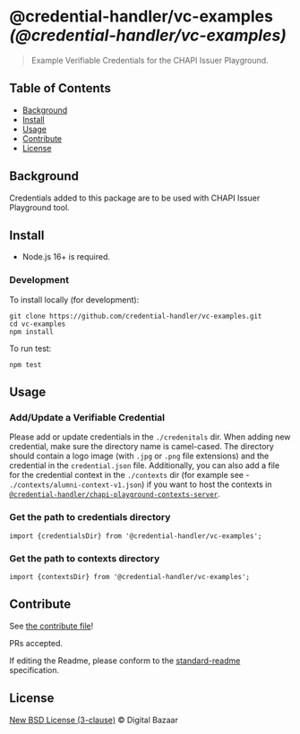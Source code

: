 #  @credential-handler/vc-examples _(@credential-handler/vc-examples)_

> Example Verifiable Credentials for the CHAPI Issuer Playground.

## Table of Contents

- [Background](#background)
- [Install](#install)
- [Usage](#usage)
- [Contribute](#contribute)
- [License](#license)

## Background

Credentials added to this package are to be used with CHAPI Issuer Playground
tool.

## Install

- Node.js 16+ is required.

### Development

To install locally (for development):

```
git clone https://github.com/credential-handler/vc-examples.git
cd vc-examples
npm install
```

To run test:

```
npm test
```

## Usage

### Add/Update a Verifiable Credential

Please add or update credentials in the `./credenitals` dir. When adding new
credential, make sure the directory name is camel-cased. The directory should
contain a logo image (with `.jpg` or `.png` file extensions) and the credential
in the `credential.json` file. Additionally, you can also add a file for the
credential context in the `./contexts` dir (for example see -
`./contexts/alumni-context-v1.json`) if you want to host the contexts in
[`@credential-handler/chapi-playground-contexts-server`](https://github.com/credential-handler/chapi-playground-contexts-server).

### Get the path to credentials directory
```
import {credentialsDir} from '@credential-handler/vc-examples';
```

### Get the path to contexts directory
```
import {contextsDir} from '@credential-handler/vc-examples';
```

## Contribute

See [the contribute file](https://github.com/digitalbazaar/bedrock/blob/master/CONTRIBUTING.md)!

PRs accepted.

If editing the Readme, please conform to the
[standard-readme](https://github.com/RichardLitt/standard-readme) specification.

## License

[New BSD License (3-clause)](LICENSE) © Digital Bazaar
